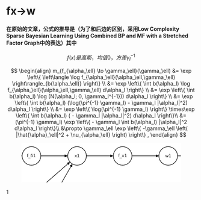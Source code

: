 # fx->w

#### 在原始的文章，公式的推导是（为了和后边的区别，采用Low Complexity Sparse Bayesian Learning Using Combined BP and MF with a Stretched Factor Graph中的表达）其中

$$
f(x) 是高斯，均值0，方差\gamma^{-1}_l
$$

$$
\begin{align}
m_{f_{\alpha_\ell} \to \gamma_\ell}(\gamma_\ell) 
&= \exp \left\{ \left\langle \log f_{\alpha_\ell}(\alpha_\ell,\gamma_\ell) \right\rangle_{b(\alpha_\ell)} \right\} \\
&= \exp \left\{   \int b(\alpha_l) \log f_{\alpha_\ell}(\alpha_\ell,\gamma_\ell) d\alpha_l \right\} \\
&= \exp \left\{   \int b(\alpha_l) \log  (N(\alpha_l; 0, \gamma_l^{-1})) d\alpha_l \right\} \\
&= \exp \left\{   \int b(\alpha_l) (\log(\pi^{-1} \gamma_l) - \gamma_l |\alpha_l|^2) d\alpha_l \right\} \\
&= \exp \left\{  \log(\pi^{-1} \gamma_l)  \right\} \times\exp \left\{   \int b(\alpha_l) (  - \gamma_l |\alpha_l|^2) d\alpha_l \right\}\\
&=  (\pi^{-1} \gamma_l)  \exp \left\{ - \gamma_l  \int b(\alpha_l)    |\alpha_l|^2 d\alpha_l \right\}\\
&\propto \gamma_\ell \exp \left\{ -\gamma_\ell \left( |\hat{\alpha}_\ell|^2 + \nu_{\alpha_\ell} \right) \right\} ,  
\end{align}
$$

<figure><img src="../.gitbook/assets/image.png" alt=""><figcaption></figcaption></figure>

1

&#x20;



